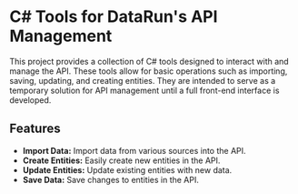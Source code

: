 # C# Tools for DataRun's API Management
This project provides a collection of C# tools designed to interact with and manage the API. These tools allow for basic operations such as importing, saving, updating, and creating entities. They are intended to serve as a temporary solution for API management until a full front-end interface is developed.

## Features

- **Import Data:** Import data from various sources into the API.
- **Create Entities:** Easily create new entities in the API.
- **Update Entities:** Update existing entities with new data.
- **Save Data:** Save changes to entities in the API.

